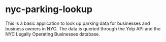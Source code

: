 # nyc-parking-lookup

This is a basic application to look up parking data for businesses and business owners in NYC. The data is queried through the Yelp API and the NYC Legally Operating Businesses database.
